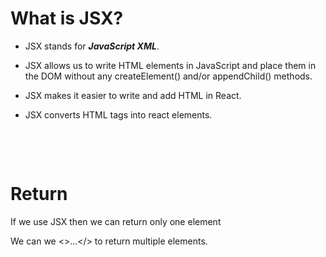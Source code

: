 # What is JSX?

- JSX stands for **_JavaScript XML_**.

- JSX allows us to write HTML elements in JavaScript and place them in the DOM without any createElement() and/or appendChild() methods.

- JSX makes it easier to write and add HTML in React.

* JSX converts HTML tags into react elements.

&nbsp;

&nbsp;

# Return

If we use JSX then we can return only one element

We can we <>...</> to return multiple elements.

